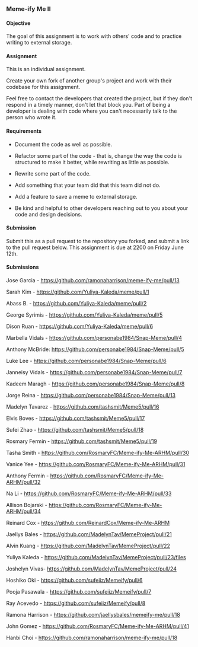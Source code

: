 ### Meme-ify Me II

#### Objective

The goal of this assignment is to work with others' code and to practice writing to external storage.

#### Assignment

This is an individual assignment.

Create your own fork of another group's project and work with their codebase for this assignment.

Feel free to contact the developers that created the project, but if they don't respond in a timely manner,
don't let that block you. Part of being a developer is dealing with code where you can't necessarily talk
to the person who wrote it.

#### Requirements

* Document the code as well as possible.

* Refactor some part of the code - that is, change the way the code is structured to make it better, while
rewriting as little as possible.

* Rewrite some part of the code.

* Add something that your team did that this team did not do.

* Add a feature to save a meme to external storage.

* Be kind and helpful to other developers reaching out to you about your code and design decisions.

#### Submission

Submit this as a pull request to the repository you forked, and submit a link to the pull request below. This assignment is due at 2200 on Friday June 12th.

#### Submissions

Jose Garcia - https://github.com/ramonaharrison/meme-ify-me/pull/13

Sarah Kim - https://github.com/Yuliya-Kaleda/meme/pull/1

Abass B. - https://github.com/Yuliya-Kaleda/meme/pull/2

George Syrimis - https://github.com/Yuliya-Kaleda/meme/pull/5

Dison Ruan - https://github.com/Yuliya-Kaleda/meme/pull/6

Marbella Vidals - https://github.com/personabe1984/Snap-Meme/pull/4

Anthony McBride: https://github.com/personabe1984/Snap-Meme/pull/5

Luke Lee  - https://github.com/personabe1984/Snap-Meme/pull/6

Janneisy Vidals - https://github.com/personabe1984/Snap-Meme/pull/7

Kadeem Maragh - https://github.com/personabe1984/Snap-Meme/pull/8

Jorge Reina - https://github.com/personabe1984/Snap-Meme/pull/13

Madelyn Tavarez - https://github.com/tashsmit/Meme5/pull/16

Elvis Boves - https://github.com/tashsmit/Meme5/pull/17

Sufei Zhao - https://github.com/tashsmit/Meme5/pull/18

Rosmary Fermin - https://github.com/tashsmit/Meme5/pull/19

Tasha Smith - https://github.com/RosmaryFC/Meme-ify-Me-ARHM/pull/30

Vanice Yee - https://github.com/RosmaryFC/Meme-ify-Me-ARHM/pull/31

Anthony Fermin - https://github.com/RosmaryFC/Meme-ify-Me-ARHM/pull/32

Na Li - https://github.com/RosmaryFC/Meme-ify-Me-ARHM/pull/33

Allison Bojarski - https://github.com/RosmaryFC/Meme-ify-Me-ARHM/pull/34

Reinard Cox - https://github.com/ReinardCox/Meme-ify-Me-ARHM

Jaellys Bales - https://github.com/MadelynTav/MemeProject/pull/21

Alvin Kuang - https://github.com/MadelynTav/MemeProject/pull/22

Yuliya Kaleda - https://github.com/MadelynTav/MemeProject/pull/23/files

Joshelyn Vivas- https://github.com/MadelynTav/MemeProject/pull/24

Hoshiko Oki - https://github.com/sufeiiz/Memeify/pull/6

Pooja Pasawala - https://github.com/sufeiiz/Memeify/pull/7

Ray Acevedo - https://github.com/sufeiiz/Memeify/pull/8

Ramona Harrison - https://github.com/jaellysbales/memeify-me/pull/18

John Gomez - https://github.com/RosmaryFC/Meme-ify-Me-ARHM/pull/41

Hanbi Choi - https://github.com/ramonaharrison/meme-ify-me/pull/18
